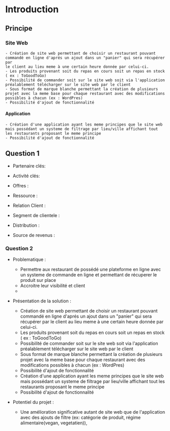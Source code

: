 # Introduction

## Principe

### Site Web

    - Création de site web permettant de choisir un restaurant pouvant commandé en ligne d'aprés un ajout dans un "panier" qui sera récupérer par
    le client au lieu meme à une certain heure donnée par celui-ci. 
    - Les produits provenant soit du repas en cours soit un repas en stock ( ex : ToGoodToGo)
    - Possibilité de commander soit sur le site web soit via l'application préalablement télécharger sur le site web par le client
    - Sous format de marque blanche permettant la création de plusieurs projet avec la meme base pour chaque restaurant avec des modifications possibles à chacun (ex : WordPres)
    - Possibilité d'ajout de fonctionnalité  

#### Application 

    - Création d'une application ayant les meme principes que le site web mais possédant un systeme de filtrage par lieu/ville affichant tout les restaurants proposant le meme principe
    - Possibilité d'ajout de fonctionnalité 

## Question 1

- Partenaire clés:

- Activité clés:

- Offres :

- Ressource : 

- Relation Client :

- Segment de clientele :

- Distribution :

- Source de revenus :

### Question 2 

-  Problematique : 
    - Permettre aux restaurant de possédé une plateforme en ligne avec un systeme de commande en ligne et permettant de récuperer le produit sur place
    - Accroitre leur visibilité et client
    - 

- Présentation de la solution :
    - Création de site web permettant de choisir un restaurant pouvant commandé en ligne d'aprés un ajout dans un "panier" qui sera récupérer par
    le client au lieu meme à une certain heure donnée par celui-ci. 
    - Les produits provenant soit du repas en cours soit un repas en stock ( ex : ToGoodToGo)
    - Possibilité de commander soit sur le site web soit via l'application préalablement télécharger sur le site web par le client
    - Sous format de marque blanche permettant la création de plusieurs projet avec la meme base pour chaque restaurant avec des modifications possibles à chacun (ex : WordPres)
    - Possibilité d'ajout de fonctionnalité  
    - Création d'une application ayant les meme principes que le site web mais possédant un systeme de filtrage par lieu/ville affichant tout les restaurants proposant le meme principe
    - Possibilité d'ajout de fonctionnalité 
    
- Potentiel du projet :
    - Une amélioration significative autant de site web que de l'application avec des ajouts de filtre (ex: catégorie de produit, régime alimentaire(vegan, vegetatien)), 

